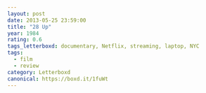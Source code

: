 ```yaml
---
layout: post 
date: 2013-05-25 23:59:00
title: "28 Up"
year: 1984
rating: 0.6
tags_letterboxd: documentary, Netflix, streaming, laptop, NYC
tags:
  - film
  - review
category: Letterboxd
canonical: https://boxd.it/1fuWt
---
```

